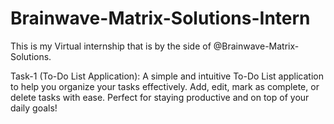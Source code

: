 # Brainwave-Matrix-Solutions-Intern

This is my Virtual internship that is by the side of @Brainwave-Matrix-Solutions.

Task-1 (To-Do List Application): 
A simple and intuitive To-Do List application to help you organize your tasks effectively. Add, edit, mark as complete, or delete tasks with ease. Perfect for staying productive and on top of your daily goals!

